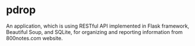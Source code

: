 # pdrop
An application, which is using RESTful API implemented in Flask framework, Beautiful Soup, and SQLite, for organizing and reporting information from 800notes.com website.
